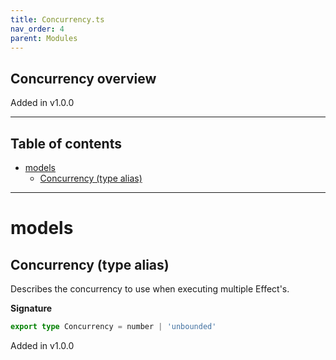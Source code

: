 ```yaml
---
title: Concurrency.ts
nav_order: 4
parent: Modules
---
```


## Concurrency overview

Added in v1.0.0

---

<h2 class="text-delta">Table of contents</h2>

- [models](#models)
  - [Concurrency (type alias)](#concurrency-type-alias)

---

# models

## Concurrency (type alias)

Describes the concurrency to use when executing multiple Effect's.

**Signature**

```ts
export type Concurrency = number | 'unbounded'
```

Added in v1.0.0
